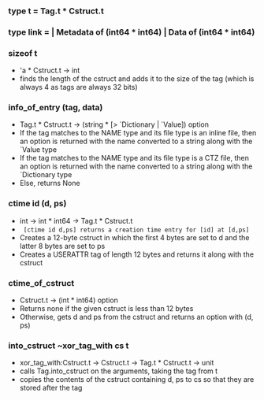 ### type t = Tag.t * Cstruct.t
### type link = | Metadata of (int64 * int64) | Data of (int64 * int64)
### sizeof t
- 'a * Cstruct.t -> int
- finds the length of the cstruct and adds it to the size of the tag (which is always 4 as tags are always 32 bits)
### info_of_entry (tag, data)
- Tag.t * Cstruct.t -> (string * [> \`Dictionary | \`Value]) option
- If the tag matches to the NAME type and its file type is an inline file, then an option is returned with the name converted to a string along with the \`Value type
- If the tag matches to the NAME type and its file type is a CTZ file, then an option is returned with the name converted to a string along with the \`Dictionary type
- Else, returns None
### ctime id (d, ps)
- int -> int * int64 -> Tag.t * Cstruct.t
- `` [ctime id d,ps] returns a creation time entry for [id] at [d,ps]``
- Creates a 12-byte cstruct in which the first 4 bytes are set to d and the latter 8 bytes are set to ps
- Creates a USERATTR tag of length 12 bytes and returns it along with the cstruct
### ctime_of_cstruct
- Cstruct.t -> (int * int64) option
- Returns none if the given cstruct is less than 12 bytes
- Otherwise, gets d and ps from the cstruct and returns an option with (d, ps)
### into_cstruct ~xor_tag_with cs t
- xor_tag_with:Cstruct.t -> Cstruct.t -> Tag.t * Cstruct.t -> unit
- calls Tag.into_cstruct on the arguments, taking the tag from t
- copies the contents of the cstruct containing d, ps to cs so that they are stored after the tag